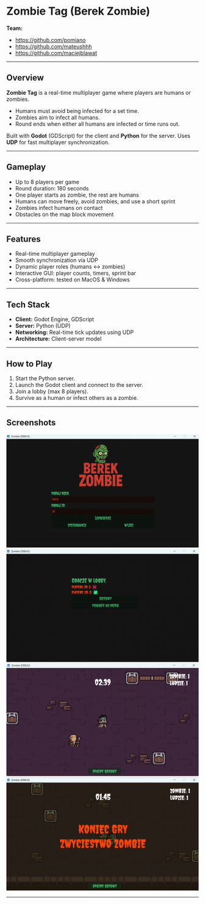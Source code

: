 # Zombie Tag (Berek Zombie)

**Team:**  
- https://github.com/pomiano
- https://github.com/mateushhh
- https://github.com/maciejblawat

---

## Overview

**Zombie Tag** is a real-time multiplayer game where players are humans or zombies.  
- Humans must avoid being infected for a set time.  
- Zombies aim to infect all humans.  
- Round ends when either all humans are infected or time runs out.  

Built with **Godot** (GDScript) for the client and **Python** for the server. Uses **UDP** for fast multiplayer synchronization.

---

## Gameplay

- Up to 8 players per game  
- Round duration: 180 seconds  
- One player starts as zombie, the rest are humans  
- Humans can move freely, avoid zombies, and use a short sprint  
- Zombies infect humans on contact  
- Obstacles on the map block movement  

---

## Features

- Real-time multiplayer gameplay  
- Smooth synchronization via UDP  
- Dynamic player roles (humans ↔ zombies)  
- Interactive GUI: player counts, timers, sprint bar  
- Cross-platform: tested on MacOS & Windows  

---

## Tech Stack

- **Client:** Godot Engine, GDScript  
- **Server:** Python (UDP)  
- **Networking:** Real-time tick updates using UDP  
- **Architecture:** Client-server model  

---

## How to Play

1. Start the Python server.  
2. Launch the Godot client and connect to the server.  
3. Join a lobby (max 8 players).  
4. Survive as a human or infect others as a zombie.  

---

##  Screenshots

![Menu](images/menu.png)  
![Lobby](images/lobby.png)  
![Gameplay](images/game.png)  
![Game Over](images/end.png)  

---


